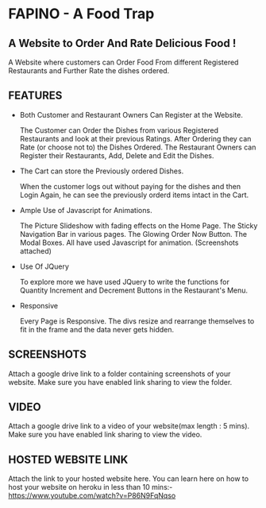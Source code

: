 # FAPINO - A Food Trap

## A Website to Order And Rate Delicious Food !

A Website where customers can Order Food From different Registered Restaurants and Further Rate the dishes ordered.

## FEATURES

* Both Customer and Restaurant Owners Can Register at the Website.
  
  The Customer can Order the Dishes from various Registered Restaurants and look at their previous Ratings. After Ordering they can Rate   (or choose not to) the Dishes Ordered.
  The Restaurant Owners can Register their Restaurants, Add, Delete and Edit the Dishes.
* The Cart can store the Previously ordered Dishes.
  
  When the customer logs out without paying for the dishes and then Login Again, he can see the previously orderd items intact in the     Cart.
* Ample Use of Javascript for Animations.
  
  The Picture Slideshow with fading effects on the Home Page. The Sticky Navigation Bar in various pages. The Glowing Order Now Button.   The Modal Boxes. All have used Javascript for animation. (Screenshots attached)
* Use Of JQuery
  
  To explore more we have used JQuery to write the functions for Quantity Increment and Decrement Buttons in the Restaurant's Menu.
* Responsive
  
  Every Page is Responsive. The divs resize and rearrange themselves to fit in the frame and the data never gets hidden.


## SCREENSHOTS

Attach a google drive link to a folder containing screenshots of your website. Make sure you have enabled link sharing to view the folder.

## VIDEO

Attach a google drive link to a video of your website(max length : 5 mins). Make sure you have enabled link sharing to view the video.

## HOSTED WEBSITE LINK

Attach the link to your hosted website here. You can learn here on how to host your website on heroku in less than 10 mins:- https://www.youtube.com/watch?v=P86N9FqNqso


